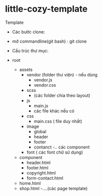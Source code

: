 # little-cozy-template
Template

- Các bước clone: 

- mở commandline(git bash) : git clone
- Cấu trúc thư mục: 
- root
  - assets
    - vendor (folder thư viện) - nếu dùng
      - vendor.js
      - vendor.css
    - scss
      - (các folder chia theo layout)
    - js
      - main.js
      - các file khác nếu có
    - css
      - main.css ( file duy nhất)
    - image
      - global
      - header
      - footer
      - contanct
      -.. các component
    - font ( các font chữ sử dụng)
  - component
    - header.html
    - footer.html
    - copyright.html
    - form-contact.html
  - home.html
  - shop.html
  -....(các page template)

